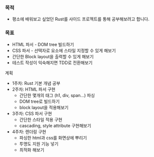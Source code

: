 ### 목적
- 평소에 배워보고 싶었던 Rust를 사이드 프로젝트를 통해 공부해보려고 합니다.
### 목표
- HTML 파서 - DOM tree 빌드하기
- CSS 파서 - 선택자로 요소에 스타일 지정할 수 있게 해보기
- 간단한 Block layout을 출력할 수 있게 해보기
- 테스트 작성이 익숙해지면 TDD로 전환해보기

계획
- 1주차: Rust 기본 개념 공부
- 2주차: HTML 파서 구현
	- 간단한 몇개의 태그 (h1, div, span...) 파싱
	- DOM tree로 빌드하기
	- block layout을 적용해보기
- 3주차: CSS 파서 구현
	- 간단한 스타일 적용 구현
	- cascading, style attribute 구현해보기
- 4주차: 렌더링 구현
	- 파싱한 html과 css를 화면상에 뿌리기
	- 투명도 지원 기능 넣기
	- 최적화 해보기
